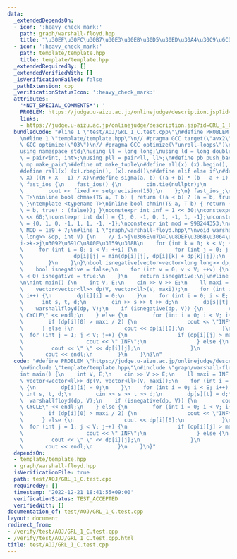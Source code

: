 ```yaml
---
data:
  _extendedDependsOn:
  - icon: ':heavy_check_mark:'
    path: graph/warshall-floyd.hpp
    title: "\u30EF\u30FC\u30B7\u30E3\u30EB\u30D5\u30ED\u30A4\u30C9\u6CD5"
  - icon: ':heavy_check_mark:'
    path: template/template.hpp
    title: template/template.hpp
  _extendedRequiredBy: []
  _extendedVerifiedWith: []
  _isVerificationFailed: false
  _pathExtension: cpp
  _verificationStatusIcon: ':heavy_check_mark:'
  attributes:
    '*NOT_SPECIAL_COMMENTS*': ''
    PROBLEM: https://judge.u-aizu.ac.jp/onlinejudge/description.jsp?id=GRL_1_C
    links:
    - https://judge.u-aizu.ac.jp/onlinejudge/description.jsp?id=GRL_1_C
  bundledCode: "#line 1 \"test/AOJ/GRL_1_C.test.cpp\"\n#define PROBLEM \"https://judge.u-aizu.ac.jp/onlinejudge/description.jsp?id=GRL_1_C\"\
    \n#line 1 \"template/template.hpp\"\n// #pragma GCC target(\"avx2\")\n// #pragma\
    \ GCC optimize(\"O3\")\n// #pragma GCC optimize(\"unroll-loops\")\n#include <bits/stdc++.h>\n\
    using namespace std;\nusing ll = long long;\nusing ld = long double;\nusing pii\
    \ = pair<int, int>;\nusing pll = pair<ll, ll>;\n#define pb push_back\n#define\
    \ mp make_pair\n#define mt make_tuple\n#define all(x) (x).begin(), (x).end()\n\
    #define rall(x) (x).rbegin(), (x).rend()\n#define elif else if\n#define updiv(N,\
    \ X) ((N + X - 1) / X)\n#define sigma(a, b) ((a + b) * (b - a + 1) / 2)\nstruct\
    \ fast_ios {\n    fast_ios() {\n        cin.tie(nullptr);\n        ios::sync_with_stdio(false);\n\
    \        cout << fixed << setprecision(15);\n    };\n} fast_ios_;\ntemplate <typename\
    \ T>\ninline bool chmax(T& a, T b) { return ((a < b) ? (a = b, true) : (false));\
    \ }\ntemplate <typename T>\ninline bool chmin(T& a, T b) { return ((a > b) ? (a\
    \ = b, true) : (false)); }\nconstexpr int inf = 1 << 30;\nconstexpr ll INF = 1LL\
    \ << 60;\nconstexpr int dx[] = {1, 0, -1, 0, 1, -1, 1, -1};\nconstexpr int dy[]\
    \ = {0, 1, 0, -1, 1, 1, -1, -1};\nconstexpr int mod = 998244353;\nconstexpr int\
    \ MOD = 1e9 + 7;\n#line 1 \"graph/warshall-floyd.hpp\"\nvoid warshallfloyd(vector<vector<long\
    \ long>> &dp, int V) {\n    // i->j\u306E\u7D4C\u8DEF\u306B\u3064\u3044\u3066\
    i->k->j\u3092\u691C\u8A0E\u3059\u308B\n    for (int k = 0; k < V; ++k) {\n   \
    \     for (int i = 0; i < V; ++i) {\n            for (int j = 0; j < V; ++j) {\n\
    \                dp[i][j] = min(dp[i][j], dp[i][k] + dp[k][j]);\n            }\n\
    \        }\n    }\n}\nbool isnegative(vector<vector<long long>> dp, int V) {\n\
    \    bool isnegative = false;\n    for (int v = 0; v < V; ++v) {\n        if (dp[v][v]\
    \ < 0) isnegative = true;\n    }\n    return isnegative;\n}\n#line 4 \"test/AOJ/GRL_1_C.test.cpp\"\
    \n\nint main() {\n    int V, E;\n    cin >> V >> E;\n    ll maxi = INF / 12;\n\
    \    vector<vector<ll>> dp(V, vector<ll>(V, maxi));\n    for (int i = 0; i < V;\
    \ i++) {\n        dp[i][i] = 0;\n    }\n    for (int i = 0; i < E; i++) {\n  \
    \      int s, t, d;\n        cin >> s >> t >> d;\n        dp[s][t] = d;\n    }\n\
    \    warshallfloyd(dp, V);\n    if (isnegative(dp, V)) {\n        cout << \"NEGATIVE\
    \ CYCLE\" << endl;\n    } else {\n        for (int i = 0; i < V; i++) {\n    \
    \        if (dp[i][0] > maxi / 2) {\n                cout << \"INF\";\n      \
    \      } else {\n                cout << dp[i][0];\n            }\n          \
    \  for (int j = 1; j < V; j++) {\n                if (dp[i][j] > maxi / 2) {\n\
    \                    cout << \" INF\";\n                } else {\n           \
    \         cout << \" \" << dp[i][j];\n                }\n            }\n     \
    \       cout << endl;\n        }\n    }\n}\n"
  code: "#define PROBLEM \"https://judge.u-aizu.ac.jp/onlinejudge/description.jsp?id=GRL_1_C\"\
    \n#include \"template/template.hpp\"\n#include \"graph/warshall-floyd.hpp\"\n\n\
    int main() {\n    int V, E;\n    cin >> V >> E;\n    ll maxi = INF / 12;\n   \
    \ vector<vector<ll>> dp(V, vector<ll>(V, maxi));\n    for (int i = 0; i < V; i++)\
    \ {\n        dp[i][i] = 0;\n    }\n    for (int i = 0; i < E; i++) {\n       \
    \ int s, t, d;\n        cin >> s >> t >> d;\n        dp[s][t] = d;\n    }\n  \
    \  warshallfloyd(dp, V);\n    if (isnegative(dp, V)) {\n        cout << \"NEGATIVE\
    \ CYCLE\" << endl;\n    } else {\n        for (int i = 0; i < V; i++) {\n    \
    \        if (dp[i][0] > maxi / 2) {\n                cout << \"INF\";\n      \
    \      } else {\n                cout << dp[i][0];\n            }\n          \
    \  for (int j = 1; j < V; j++) {\n                if (dp[i][j] > maxi / 2) {\n\
    \                    cout << \" INF\";\n                } else {\n           \
    \         cout << \" \" << dp[i][j];\n                }\n            }\n     \
    \       cout << endl;\n        }\n    }\n}"
  dependsOn:
  - template/template.hpp
  - graph/warshall-floyd.hpp
  isVerificationFile: true
  path: test/AOJ/GRL_1_C.test.cpp
  requiredBy: []
  timestamp: '2022-12-21 18:41:55+09:00'
  verificationStatus: TEST_ACCEPTED
  verifiedWith: []
documentation_of: test/AOJ/GRL_1_C.test.cpp
layout: document
redirect_from:
- /verify/test/AOJ/GRL_1_C.test.cpp
- /verify/test/AOJ/GRL_1_C.test.cpp.html
title: test/AOJ/GRL_1_C.test.cpp
---
```

